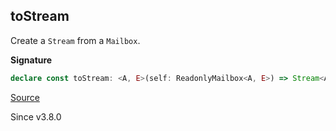 ## toStream

Create a `Stream` from a `Mailbox`.

**Signature**

```ts
declare const toStream: <A, E>(self: ReadonlyMailbox<A, E>) => Stream<A, E>
```

[Source](https://github.com/Effect-TS/effect/tree/main/packages/effect/src/Mailbox.ts#L245)

Since v3.8.0